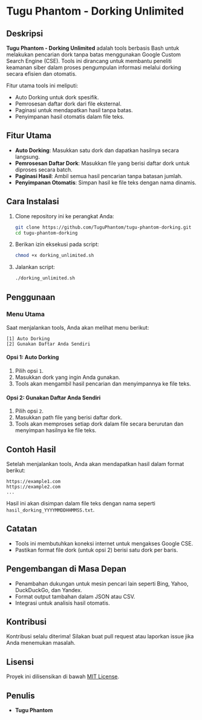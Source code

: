 # Tugu Phantom - Dorking Unlimited

## Deskripsi
**Tugu Phantom - Dorking Unlimited** adalah tools berbasis Bash untuk melakukan pencarian dork tanpa batas menggunakan Google Custom Search Engine (CSE). Tools ini dirancang untuk membantu peneliti keamanan siber dalam proses pengumpulan informasi melalui dorking secara efisien dan otomatis.

Fitur utama tools ini meliputi:
- Auto Dorking untuk dork spesifik.
- Pemrosesan daftar dork dari file eksternal.
- Paginasi untuk mendapatkan hasil tanpa batas.
- Penyimpanan hasil otomatis dalam file teks.

## Fitur Utama
- **Auto Dorking**: Masukkan satu dork dan dapatkan hasilnya secara langsung.
- **Pemrosesan Daftar Dork**: Masukkan file yang berisi daftar dork untuk diproses secara batch.
- **Paginasi Hasil**: Ambil semua hasil pencarian tanpa batasan jumlah.
- **Penyimpanan Otomatis**: Simpan hasil ke file teks dengan nama dinamis.

## Cara Instalasi
1. Clone repository ini ke perangkat Anda:
   ```bash
   git clone https://github.com/TuguPhantom/tugu-phantom-dorking.git
   cd tugu-phantom-dorking
   ```

2. Berikan izin eksekusi pada script:
   ```bash
   chmod +x dorking_unlimited.sh
   ```

3. Jalankan script:
   ```bash
   ./dorking_unlimited.sh
   ```

## Penggunaan
### Menu Utama
Saat menjalankan tools, Anda akan melihat menu berikut:
```
[1] Auto Dorking
[2] Gunakan Daftar Anda Sendiri
```

#### Opsi 1: Auto Dorking
1. Pilih opsi `1`.
2. Masukkan dork yang ingin Anda gunakan.
3. Tools akan mengambil hasil pencarian dan menyimpannya ke file teks.

#### Opsi 2: Gunakan Daftar Anda Sendiri
1. Pilih opsi `2`.
2. Masukkan path file yang berisi daftar dork.
3. Tools akan memproses setiap dork dalam file secara berurutan dan menyimpan hasilnya ke file teks.

## Contoh Hasil
Setelah menjalankan tools, Anda akan mendapatkan hasil dalam format berikut:
```
https://example1.com
https://example2.com
...
```
Hasil ini akan disimpan dalam file teks dengan nama seperti `hasil_dorking_YYYYMMDDHHMMSS.txt`.

## Catatan
- Tools ini membutuhkan koneksi internet untuk mengakses Google CSE.
- Pastikan format file dork (untuk opsi 2) berisi satu dork per baris.

## Pengembangan di Masa Depan
- Penambahan dukungan untuk mesin pencari lain seperti Bing, Yahoo, DuckDuckGo, dan Yandex.
- Format output tambahan dalam JSON atau CSV.
- Integrasi untuk analisis hasil otomatis.

## Kontribusi
Kontribusi selalu diterima! Silakan buat pull request atau laporkan issue jika Anda menemukan masalah.

## Lisensi
Proyek ini dilisensikan di bawah [MIT License](LICENSE).

## Penulis
- **Tugu Phantom**

